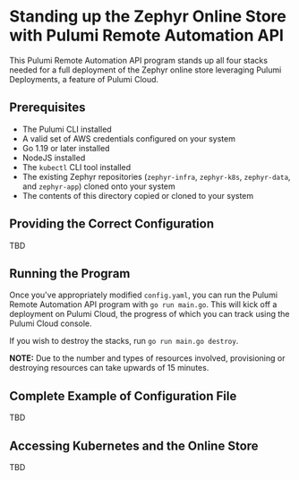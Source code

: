 # Standing up the Zephyr Online Store with Pulumi Remote Automation API

This Pulumi Remote Automation API program stands up all four stacks needed for a full deployment of the Zephyr online store leveraging Pulumi Deployments, a feature of Pulumi Cloud.

## Prerequisites

* The Pulumi CLI installed
* A valid set of AWS credentials configured on your system
* Go 1.19 or later installed
* NodeJS installed
* The `kubectl` CLI tool installed
* The existing Zephyr repositories (`zephyr-infra`, `zephyr-k8s`, `zephyr-data`, and `zephyr-app`) cloned onto your system
* The contents of this directory copied or cloned to your system

## Providing the Correct Configuration

TBD

## Running the Program

Once you've appropriately modified `config.yaml`, you can run the Pulumi Remote Automation API program with `go run main.go`. This will kick off a deployment on Pulumi Cloud, the progress of which you can track using the Pulumi Cloud console.

If you wish to destroy the stacks, run `go run main.go destroy`.

**NOTE:** Due to the number and types of resources involved, provisioning or destroying resources can take upwards of 15 minutes.

## Complete Example of Configuration File

TBD

## Accessing Kubernetes and the Online Store

TBD
